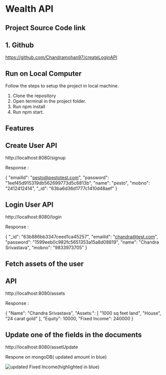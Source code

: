 # Wealth API

## Project Source Code link

## 1. Github

https://github.com/Chandramohan97/createLoginAPI

## Run on Local Computer

Follow the steps to setup the project in local machine.

1. Clone the repository
2. Open terminal in the project folder.
3. Run npm install
4. Run npm start.

## Features

## Create User API

http://localhost:8080/signup

Response :

{
"emailId": "pesto@pestotest.com",
"password": "1eef45d915319db562699773d5c6813b",
"name": "pesto",
"mobno": "2412412414",
"\_id": "63ba6d36d1777c1410d48aef"
}

## Login User API

http://localhost:8080/login

Response :

{
"\_id": "63b886bb3347ceed1ca45257",
"emailId": "chandra@test.com",
"password": "1599eeb0c982fc5651353a15a8d08819",
"name": "Chandra Srivastava",
"mobno": "9833973705"
}

## Fetch assets of the user

## API

http://localhost:8080/assets

Response :

{
"Name": "Chandra Srivastava",
"Assets:": [
"1000 sq feet land",
"House",
"24 carat gold"
],
"Equity": 10000,
"Fixed Income": 240000
}

## Update one of the fields in the documents

http://localhost:8080/assetUpdate

Respone on mongoDB( updated amount in blue)

![updated Fixed Income(highlighted in blue)](https://user-images.githubusercontent.com/102906185/211185437-a2d2cc92-c4c1-4f61-b5f8-bad390a7c70b.png)
